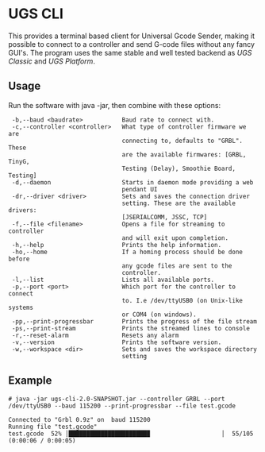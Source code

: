 # UGS CLI

This provides a terminal based client for Universal Gcode Sender, making it possible to connect to a controller and send
G-code files without any fancy GUI's. The program uses the same stable and well tested backend as *UGS Classic* and
*UGS Platform*.

## Usage
Run the software with java -jar, then combine with these options:

```
 -b,--baud <baudrate>           Baud rate to connect with.
 -c,--controller <controller>   What type of controller firmware we are
                                connecting to, defaults to "GRBL". These
                                are the available firmwares: [GRBL, TinyG,
                                Testing (Delay), Smoothie Board, Testing]
 -d,--daemon                    Starts in daemon mode providing a web
                                pendant UI
 -dr,--driver <driver>          Sets and saves the connection driver
                                setting. These are the available drivers:
                                [JSERIALCOMM, JSSC, TCP]
 -f,--file <filename>           Opens a file for streaming to controller
                                and will exit upon completion.
 -h,--help                      Prints the help information.
 -ho,--home                     If a homing process should be done before
                                any gcode files are sent to the
                                controller.
 -l,--list                      Lists all available ports.
 -p,--port <port>               Which port for the controller to connect
                                to. I.e /dev/ttyUSB0 (on Unix-like systems
                                or COM4 (on windows).
 -pp,--print-progressbar        Prints the progress of the file stream
 -ps,--print-stream             Prints the streamed lines to console
 -r,--reset-alarm               Resets any alarm
 -v,--version                   Prints the software version.
 -w,--workspace <dir>           Sets and saves the workspace directory
                                setting
 ```
 
 ## Example
 
```
# java -jar ugs-cli-2.0-SNAPSHOT.jar --controller GRBL --port /dev/ttyUSB0 --baud 115200 --print-progressbar --file test.gcode

Connected to "Grbl 0.9z" on  baud 115200
Running file "test.gcode"
test.gcode  52% │██████████████████████▉                    │  55/105 (0:00:06 / 0:00:05) 
```
